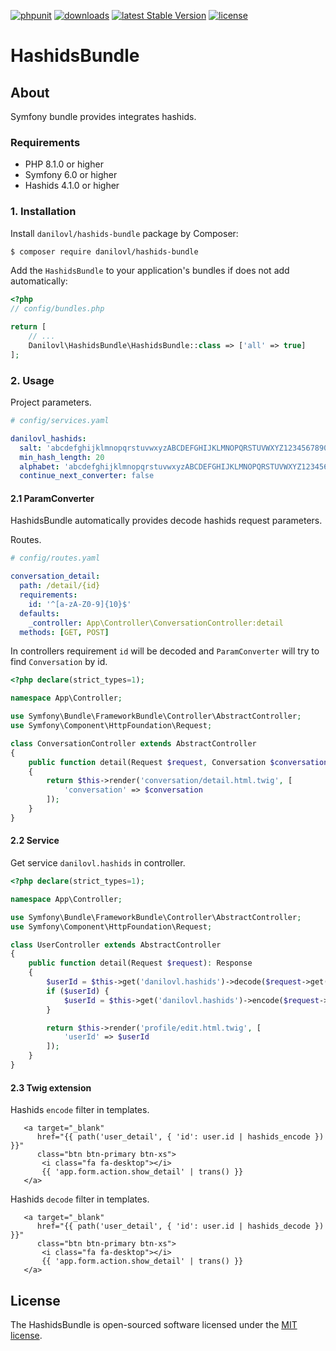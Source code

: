 [![phpunit](https://github.com/danilovl/hashids-bundle/actions/workflows/phpunit.yml/badge.svg)](https://github.com/danilovl/hashids-bundle/actions/workflows/phpunit.yml)
[![downloads](https://img.shields.io/packagist/dt/danilovl/hashids-bundle)](https://packagist.org/packages/danilovl/hashids-bundle)
[![latest Stable Version](https://img.shields.io/packagist/v/danilovl/hashids-bundle)](https://packagist.org/packages/danilovl/hashids-bundle)
[![license](https://img.shields.io/packagist/l/danilovl/hashids-bundle)](https://packagist.org/packages/danilovl/hashids-bundle)

# HashidsBundle #

## About ##

Symfony bundle provides integrates hashids.

### Requirements

* PHP 8.1.0 or higher
* Symfony 6.0 or higher
* Hashids 4.1.0 or higher

### 1. Installation

Install `danilovl/hashids-bundle` package by Composer:

``` bash
$ composer require danilovl/hashids-bundle
```

Add the `HashidsBundle` to your application's bundles if does not add automatically:

``` php
<?php
// config/bundles.php

return [
    // ...
    Danilovl\HashidsBundle\HashidsBundle::class => ['all' => true]
];
```

### 2. Usage

Project parameters.

```yaml
# config/services.yaml

danilovl_hashids:
  salt: 'abcdefghijklmnopqrstuvwxyzABCDEFGHIJKLMNOPQRSTUVWXYZ1234567890'
  min_hash_length: 20
  alphabet: 'abcdefghijklmnopqrstuvwxyzABCDEFGHIJKLMNOPQRSTUVWXYZ1234567890'
  continue_next_converter: false 
```


#### 2.1 ParamConverter

HashidsBundle automatically provides decode hashids request parameters.

Routes.

```yaml
# config/routes.yaml

conversation_detail:
  path: /detail/{id}
  requirements:
    id: '^[a-zA-Z0-9]{10}$'
  defaults:
    _controller: App\Controller\ConversationController:detail
  methods: [GET, POST]
```

In controllers requirement `id` will be decoded and `ParamConverter` will try to find `Conversation` by id.

```php
<?php declare(strict_types=1);

namespace App\Controller;

use Symfony\Bundle\FrameworkBundle\Controller\AbstractController;
use Symfony\Component\HttpFoundation\Request;

class ConversationController extends AbstractController
{
    public function detail(Request $request, Conversation $conversation): Response
    {
        return $this->render('conversation/detail.html.twig', [
            'conversation' => $conversation
        ]);
    }
}
```

#### 2.2 Service

Get service `danilovl.hashids` in controller.

```php
<?php declare(strict_types=1);

namespace App\Controller;

use Symfony\Bundle\FrameworkBundle\Controller\AbstractController;
use Symfony\Component\HttpFoundation\Request;

class UserController extends AbstractController
{
    public function detail(Request $request): Response
    {
        $userId = $this->get('danilovl.hashids')->decode($request->get('id'));
        if ($userId) {
            $userId = $this->get('danilovl.hashids')->encode($request->get('id'));
        }

        return $this->render('profile/edit.html.twig', [
            'userId' => $userId
        ]);
    }
}
```

#### 2.3 Twig extension

Hashids `encode` filter in templates.

```twig
   <a target="_blank"
      href="{{ path('user_detail', { 'id': user.id | hashids_encode }) }}"
      class="btn btn-primary btn-xs">
       <i class="fa fa-desktop"></i>
       {{ 'app.form.action.show_detail' | trans() }}
   </a>
```

Hashids `decode` filter in templates.

```twig
   <a target="_blank"
      href="{{ path('user_detail', { 'id': user.id | hashids_decode }) }}"
      class="btn btn-primary btn-xs">
       <i class="fa fa-desktop"></i>
       {{ 'app.form.action.show_detail' | trans() }}
   </a>
```

## License

The HashidsBundle is open-sourced software licensed under the [MIT license](https://opensource.org/licenses/MIT).